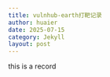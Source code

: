 ```yaml
---
title: vulnhub-earth打靶记录
author: huaier
date: 2025-07-15
category: Jekyll
layout: post
---
```

this is a record
